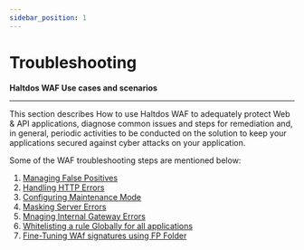 ```yaml
---
sidebar_position: 1
---
```


# Troubleshooting

**Haltdos WAF Use cases and scenarios**

---
This section describes How to use Haltdos WAF to adequately protect Web & API applications, diagnose common issues and steps for remediation and, in general, periodic activities to be conducted on the solution to keep your applications secured against cyber attacks on your application.  

Some of the WAF troubleshooting steps are mentioned below:  

1. [Managing False Positives](case-9001.md)
2. [Handling HTTP Errors](case-9002.md)
3. [Configuring Maintenance Mode](case-9003.md)
4. [Masking Server Errors](case-9004.md)
5. [Mnaging Internal Gateway Errors](case-9005.md)
6. [Whitelisting a rule Globally for all applications](case-9006.md)
7. [Fine-Tuning WAf signatures using FP Folder](case-9007.md)
